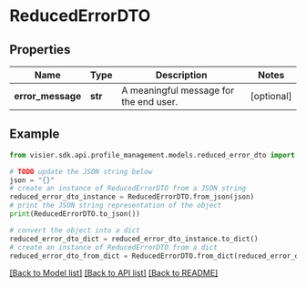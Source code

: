 # ReducedErrorDTO


## Properties

Name | Type | Description | Notes
------------ | ------------- | ------------- | -------------
**error_message** | **str** | A meaningful message for the end user. | [optional] 

## Example

```python
from visier.sdk.api.profile_management.models.reduced_error_dto import ReducedErrorDTO

# TODO update the JSON string below
json = "{}"
# create an instance of ReducedErrorDTO from a JSON string
reduced_error_dto_instance = ReducedErrorDTO.from_json(json)
# print the JSON string representation of the object
print(ReducedErrorDTO.to_json())

# convert the object into a dict
reduced_error_dto_dict = reduced_error_dto_instance.to_dict()
# create an instance of ReducedErrorDTO from a dict
reduced_error_dto_from_dict = ReducedErrorDTO.from_dict(reduced_error_dto_dict)
```
[[Back to Model list]](../README.md#documentation-for-models) [[Back to API list]](../README.md#documentation-for-api-endpoints) [[Back to README]](../README.md)


